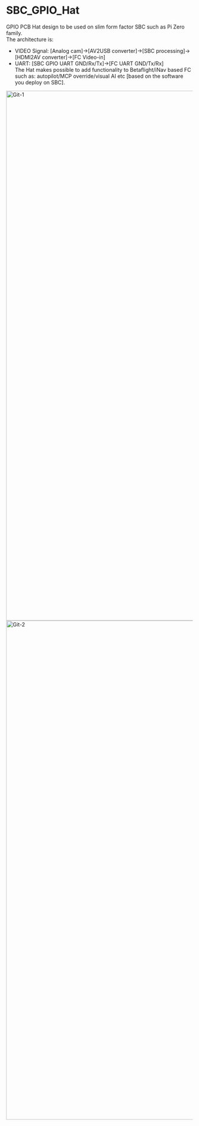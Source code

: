 # SBC_GPIO_Hat

GPIO PCB Hat design to be used on slim form factor SBC such as Pi Zero family.<br> 
The architecture is:<br> 
- VIDEO Signal: [Analog cam]->[AV2USB converter]->[SBC processing]->[HDMI2AV converter]->[FC Video-in] <br>
- UART: [SBC GPIO UART GND/Rx/Tx]->[FC UART GND/Tx/Rx] <br>
The Hat makes possible to add functionality to Betaflight/iNav based FC such as: autopilot/MCP override/visual AI etc [based on the software you deploy on SBC].
<img width="1429" alt="Git-1" src="https://github.com/user-attachments/assets/53720cfb-d695-4b3a-8476-cd9464b07500" />
<img width="1346" alt="Git-2" src="https://github.com/user-attachments/assets/e13ba533-d870-47a3-937d-d5ce8fe62537" />

